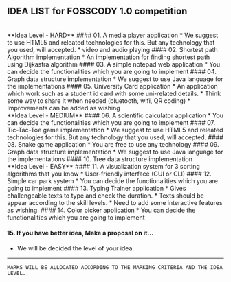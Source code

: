 ## IDEA LIST for FOSSCODY 1.0 competition

<br>
**Idea Level - HARD**
#### 01. A media player application
* We suggest to use HTML5 and releated technologies for this. But any technology that you used, will accepted.
* video and audio playing
#### 02. Shortest path  Algorithm implementation
* An implementation for finding shortest path using Dijkastra algorithm
#### 03. A simple notepad web application
* You can decide the functionalities which you are going to implement
#### 04. Graph data structure implementation 
* We suggest to use Java language for the implementations
#### 05. University Card application
* An application which work such as a student id card with some uni-related details. 
* Think some way to share it when needed (bluetooth, wifi, QR coding)
* Improvements can be added as wishing

<br>
**Idea Level - MEDIUM**
#### 06. A scientific calculator application
* You can decide the functionalities which you are going to implement
#### 07. Tic-Tac-Toe game implementation
* We suggest to use HTML5 and releated technologies for this. But any technology that you used, will accepted.
#### 08. Snake game application
* You are free to use any technology
#### 09. Graph data structure implementation
* We suggest to use Java language for the implementations
#### 10. Tree data structure  implementation

<br>
**Idea Level - EASY**
#### 11. A visualization system for 3 sorting algorithms that you know
* User-friendly interface (GUI or CLI)
#### 12. Simple car park system
* You can decide the functionalities which you are going to implement
#### 13. Typing Trainer application
* Gives challengeable texts to type and check the duration.
* Texts should be appear according to the skill levels. 
* Need to add some interactive features as wishing.
#### 14. Color picker application
* You can decide the functionalities which you are going to implement


#### 15. If you have better idea, Make a proposal on it...
* We will be decided the level of your idea.
-----------------------------------------------------------------------
```
MARKS WILL BE ALLOCATED ACCORDING TO THE MARKING CRITERIA AND THE IDEA LEVEL.
```
